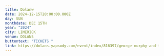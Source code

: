 ```yaml
---
title: Dolanw
date: 2024-12-15T20:00:00.000Z
day: SUN
monthdate: DEC 15TH
year: "2024"
city: LIMERICK
venue: DOLANS
buttontext: "TICKETS "
link: https://dolans.yapsody.com/event/index/816397/george-murphy-and-the-risings-sons
---
```

